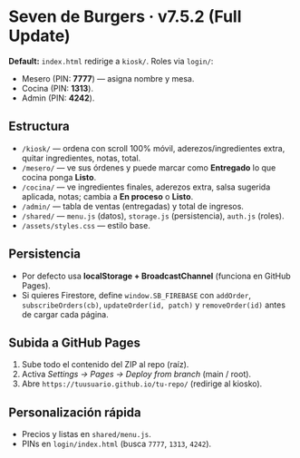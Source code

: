 
# Seven de Burgers · v7.5.2 (Full Update)

**Default:** `index.html` redirige a `kiosk/`.
Roles via `login/`:
- Mesero (PIN: **7777**) — asigna nombre y mesa.
- Cocina (PIN: **1313**).
- Admin (PIN: **4242**).

## Estructura
- `/kiosk/` — ordena con scroll 100% móvil, aderezos/ingredientes extra, quitar ingredientes, notas, total.
- `/mesero/` — ve sus órdenes y puede marcar como **Entregado** lo que cocina ponga **Listo**.
- `/cocina/` — ve ingredientes finales, aderezos extra, salsa sugerida aplicada, notas; cambia a **En proceso** o **Listo**.
- `/admin/` — tabla de ventas (entregadas) y total de ingresos.
- `/shared/` — `menu.js` (datos), `storage.js` (persistencia), `auth.js` (roles).
- `/assets/styles.css` — estilo base.

## Persistencia
- Por defecto usa **localStorage + BroadcastChannel** (funciona en GitHub Pages).
- Si quieres Firestore, define `window.SB_FIREBASE` con `addOrder`, `subscribeOrders(cb)`, `updateOrder(id, patch)` y `removeOrder(id)` antes de cargar cada página.

## Subida a GitHub Pages
1. Sube todo el contenido del ZIP al repo (raíz).
2. Activa *Settings → Pages → Deploy from branch* (main / root).
3. Abre `https://tuusuario.github.io/tu-repo/` (redirige al kiosko).

## Personalización rápida
- Precios y listas en `shared/menu.js`.
- PINs en `login/index.html` (busca `7777`, `1313`, `4242`).

